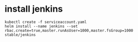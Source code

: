 # install jenkins
```
kubectl create -f serviceaccount.yaml
helm install --name jenkins --set rbac.create=true,master.runAsUser=1000,master.fsGroup=1000 stable/jenkins
```
